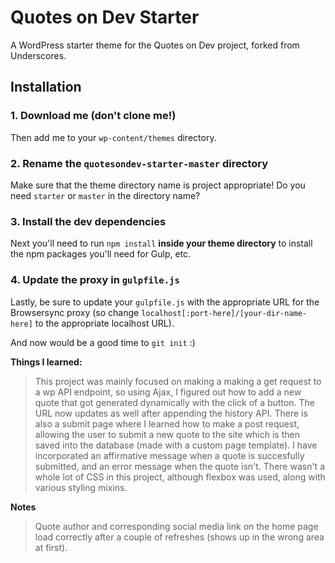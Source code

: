 # Quotes on Dev Starter

A WordPress starter theme for the Quotes on Dev project, forked from Underscores.

## Installation

### 1. Download me (don't clone me!)

Then add me to your `wp-content/themes` directory.

### 2. Rename the `quotesondev-starter-master` directory

Make sure that the theme directory name is project appropriate! Do you need `starter` or `master` in the directory name?

### 3. Install the dev dependencies

Next you'll need to run `npm install` **inside your theme directory** to install the npm packages you'll need for Gulp, etc.

### 4. Update the proxy in `gulpfile.js`

Lastly, be sure to update your `gulpfile.js` with the appropriate URL for the Browsersync proxy (so change `localhost[:port-here]/[your-dir-name-here]` to the appropriate localhost URL).

And now would be a good time to `git init` :)

**Things I learned:**

> This project was mainly focused on making a making a get request to a wp API endpoint, so using Ajax, I figured out how to add a new quote that got generated dynamically with the click of a button. The URL now updates as well after appending the history API. There is also a submit page where I learned how to make a post request, allowing the user to submit a new quote to the site which is then saved into the database (made with a custom page template). I have incorporated an affirmative message when a quote is succesfully submitted, and an error message when the quote isn't. There wasn't a whole lot of CSS in this project, although flexbox was used, along with various styling mixins. 


**Notes**
>Quote author and corresponding social media link on the home page load correctly after a couple of refreshes (shows up in the wrong area at first).


